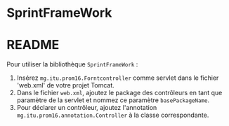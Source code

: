 # SprintFrameWork

# README

Pour utiliser la bibliothèque `SprintFrameWork` :

1. Insérez `mg.itu.prom16.Forntcontroller` comme servlet dans le fichier 'web.xml' de votre projet Tomcat.
2. Dans le fichier `web.xml`, ajoutez le package des contrôleurs en tant que paramètre de la servlet et nommez ce paramètre `basePackageName`.
3. Pour déclarer un contrôleur, ajoutez l'annotation `mg.itu.prom16.annotation.Controller` à la classe correspondante.